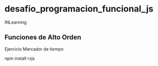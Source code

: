# desafio_programacion_funcional_js
INLearning
## Funciones de Alto Orden
Ejercicio Marcador de tiempo


npm install rxjs